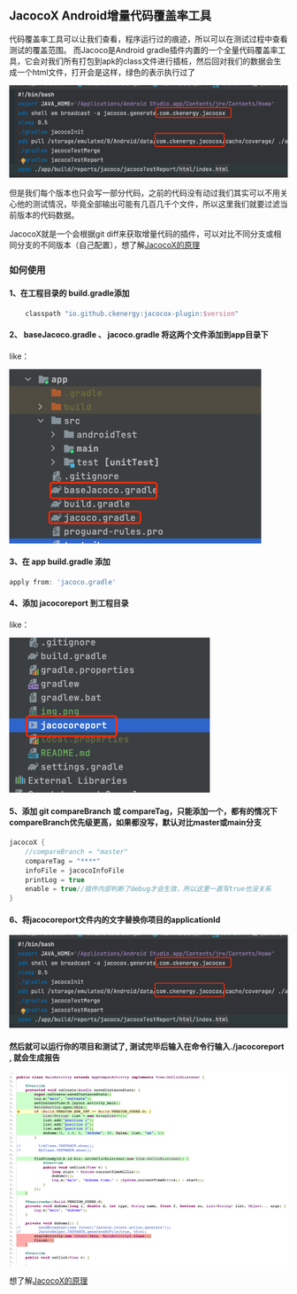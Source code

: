 ## JacocoX Android增量代码覆盖率工具

代码覆盖率工具可以让我们查看，程序运行过的痕迹，所以可以在测试过程中查看测试的覆盖范围。
而Jacoco是Android gradle插件内置的一个全量代码覆盖率工具，它会对我们所有打包到apk的class文件进行插桩，然后回对我们的数据会生成一个html文件，打开会是这样，绿色的表示执行过了

![img_3.png](img_2.png)

但是我们每个版本也只会写一部分代码，之前的代码没有动过我们其实可以不用关心他的测试情况，毕竟全部输出可能有几百几千个文件，所以这里我们就要过滤当前版本的代码数据。

JacocoX就是一个会根据git diff来获取增量代码的插件，可以对比不同分支或相同分支的不同版本（自己配置），想了解[JacocoX的原理](JacocoX.md)

### 如何使用

#### 1、在工程目录的 build.gradle添加

```groovy
    classpath "io.github.ckenergy:jacocox-plugin:$version"
```
#### 2、 baseJacoco.gradle 、 jacoco.gradle 将这两个文件添加到app目录下

like：

![img.png](img.png)

#### 3、在 app build.gradle 添加
```groovy
apply from: 'jacoco.gradle'
```
#### 4、添加 jacocoreport 到工程目录

like：

![img_1.png](img_1.png)

#### 5、添加 git compareBranch 或 compareTag，只能添加一个，都有的情况下compareBranch优先级更高，如果都没写，默认对比master或main分支
```groovy
jacocoX {
    //compareBranch = "master"
    compareTag = "****"
    infoFile = jacocoInfoFile
    printLog = true
    enable = true//插件内部判断了debug才会生效，所以这里一直写true也没关系
}
```

#### 6、将jacocoreport文件内的文字替换你项目的applicationId 

![img_2.png](img_2.png)

#### 然后就可以运行你的项目和测试了, 测试完毕后输入在命令行输入./jacocoreport , 就会生成报告
![img_3.png](img_3.png)

想了解[JacocoX的原理](JacocoX.md)